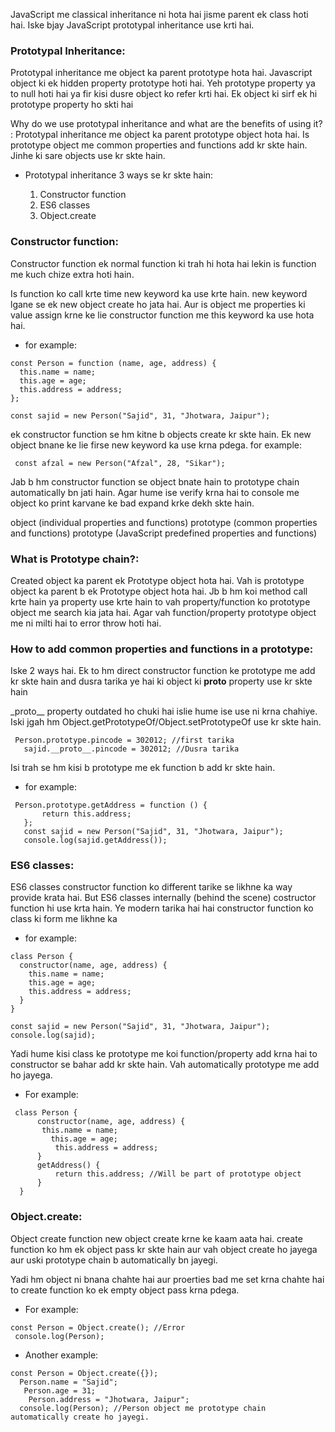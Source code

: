 JavaScript me classical inheritance ni hota hai jisme parent ek class hoti hai. Iske bjay JavaScript prototypal inheritance use krti hai.

### Prototypal Inheritance:

Prototypal inheritance me object ka parent prototype hota hai. Javascript object ki ek hidden property prototype hoti hai. Yeh prototype property ya to null hoti hai ya fir kisi dusre object ko refer krti hai.
Ek object ki sirf ek hi prototype property ho skti hai

Why do we use prototypal inheritance and what are the benefits of using it? : Prototypal inheritance me object ka parent prototype object hota hai. Is prototype object me common properties and functions add kr skte hain. Jinhe ki sare objects use kr skte hain.

- Prototypal inheritance 3 ways se kr skte hain:


    1. Constructor function
    2. ES6 classes
    3. Object.create

### Constructor function:

Constructor function ek normal function ki trah hi hota hai lekin is function me kuch chize extra hoti hain.

Is function ko call krte time new keyword ka use krte hain. new keyword lgane se ek new object create ho jata hai. Aur is object me properties ki value assign krne ke lie constructor function me this keyword ka use hota
hai.

- for example:

```
const Person = function (name, age, address) {
  this.name = name;
  this.age = age;
  this.address = address;
};

const sajid = new Person("Sajid", 31, "Jhotwara, Jaipur");
```

ek constructor function se hm kitne b objects create kr skte hain. Ek new object bnane ke lie firse new keyword ka use krna pdega. for example:

```
 const afzal = new Person("Afzal", 28, "Sikar");
```

Jab b hm constructor function se object bnate hain to prototype chain automatically bn jati hain. Agar hume ise verify krna hai to console me object ko print karvane ke bad expand krke dekh skte hain.

object (individual properties and functions)
prototype (common properties and functions)
prototype (JavaScript predefined properties and functions)

### What is Prototype chain?:

Created object ka parent ek Prototype object hota hai. Vah is prototype object ka parent b ek Prototype object hota hai. Jb b hm koi method call krte hain ya property use krte hain to vah property/function ko prototype object me search kia jata hai. Agar vah function/property prototype object me ni milti hai to error throw hoti hai.

### How to add common properties and functions in a prototype:

Iske 2 ways hai. Ek to hm direct constructor function ke prototype me add kr skte hain and dusra tarika ye hai ki object ki **proto** property use kr skte hain

\_proto\_\_ property outdated ho chuki hai islie hume ise use ni krna chahiye. Iski jgah hm Object.getPrototypeOf/Object.setPrototypeOf use kr skte hain.

```
 Person.prototype.pincode = 302012; //first tarika
   sajid.__proto__.pincode = 302012; //Dusra tarika
```

Isi trah se hm kisi b prototype me ek function b add kr skte hain.

- for example:

```
 Person.prototype.getAddress = function () {
       return this.address;
   };
   const sajid = new Person("Sajid", 31, "Jhotwara, Jaipur");
   console.log(sajid.getAddress());
```

### ES6 classes:

ES6 classes constructor function ko different tarike se likhne ka way provide krata hai. But ES6 classes internally (behind the scene) costructor function hi use krta hain. Ye modern tarika hai hai constructor function ko class ki form me likhne ka

- for example:

```
class Person {
  constructor(name, age, address) {
    this.name = name;
    this.age = age;
    this.address = address;
  }
}

const sajid = new Person("Sajid", 31, "Jhotwara, Jaipur");
console.log(sajid);
```

Yadi hume kisi class ke prototype me koi function/property add krna hai to constructor se bahar add kr skte hain. Vah automatically prototype me add ho jayega.

- For example:

```
 class Person {
      constructor(name, age, address) {
       this.name = name;
         this.age = age;
          this.address = address;
      }
      getAddress() {
          return this.address; //Will be part of prototype object
      }
  }

```

### Object.create:

Object create function new object create krne ke kaam aata hai. create function ko hm ek object pass kr skte hain aur vah object create ho jayega aur uski prototype chain b automatically bn jayegi.

Yadi hm object ni bnana chahte hai aur proerties bad me set krna chahte hai to create function ko ek empty object pass krna pdega.

- For example:

```
const Person = Object.create(); //Error
 console.log(Person);

```

- Another example:

```
const Person = Object.create({});
  Person.name = "Sajid";
   Person.age = 31;
    Person.address = "Jhotwara, Jaipur";
  console.log(Person); //Person object me prototype chain automatically create ho jayegi.

```
